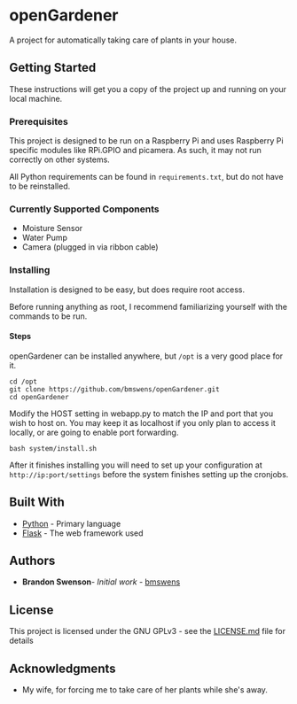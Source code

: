 # openGardener

A project for automatically taking care of plants in your house.

## Getting Started

These instructions will get you a copy of the project up and running on your local machine.

### Prerequisites

This project is designed to be run on a Raspberry Pi and uses Raspberry Pi specific modules like RPi.GPIO and picamera.
As such, it may not run correctly on other systems.

All Python requirements can be found in ```requirements.txt```, but do not have to be reinstalled.

### Currently Supported Components

* Moisture Sensor
* Water Pump
* Camera (plugged in via ribbon cable)

### Installing

Installation is designed to be easy, but does require root access.

Before running anything as root, I recommend familiarizing yourself with the commands to be run.

#### Steps

openGardener can be installed anywhere, but ```/opt``` is a very good place for it.

```
cd /opt
git clone https://github.com/bmswens/openGardener.git
cd openGardener
```

Modify the HOST setting in webapp.py to match the IP and port that you wish to host on.
You may keep it as localhost if you only plan to access it locally, or are going to enable port forwarding. 

```
bash system/install.sh
```

After it finishes installing you will need to set up your configuration at ```http://ip:port/settings``` before
the system finishes setting up the cronjobs.

## Built With

* [Python](https://www.python.org/) - Primary language
* [Flask](https://www.palletsprojects.com/p/flask/) - The web framework used


## Authors

* **Brandon Swenson**- *Initial work* - [bmswens](https://github.com/bmswens)

## License

This project is licensed under the GNU GPLv3 - see the [LICENSE.md](LICENSE.md) file for details

## Acknowledgments

* My wife, for forcing me to take care of her plants while she's away.
